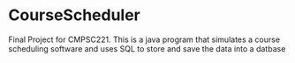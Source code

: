 # CourseScheduler

Final Project for CMPSC221. 
This is a java program that simulates a course scheduling software and uses SQL to store and save the data into a datbase
